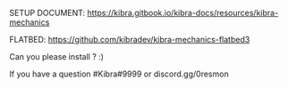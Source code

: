 SETUP DOCUMENT: https://kibra.gitbook.io/kibra-docs/resources/kibra-mechanics

FLATBED: https://github.com/kibradev/kibra-mechanics-flatbed3

Can you please install ? :)

If you have a question #Kibra#9999 or discord.gg/0resmon